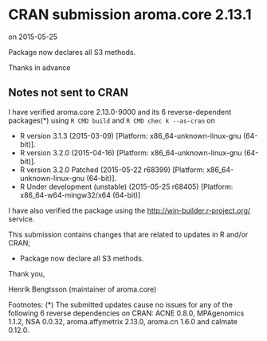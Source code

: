 # CRAN submission aroma.core 2.13.1
on 2015-05-25

Package now declares all S3 methods.

Thanks in advance


## Notes not sent to CRAN

I have verified aroma.core 2.13.0-9000 and its 6 reverse-dependent packages(*) using `R CMD build` and `R CMD chec
k --as-cran` on

* R version 3.1.3 (2015-03-09) [Platform: x86_64-unknown-linux-gnu (64-bit)].
* R version 3.2.0 (2015-04-16) [Platform: x86_64-unknown-linux-gnu (64-bit)].
* R version 3.2.0 Patched (2015-05-22 r68399) [Platform: x86_64-unknown-linux-gnu (64-bit)].
* R Under development (unstable) (2015-05-25 r68405) [Platform: x86_64-w64-mingw32/x64 (64-bit)]

I have also verified the package using the <http://win-builder.r-project.org/> service.

This submission contains changes that are related to updates in R and/or CRAN;

* Package now declare all S3 methods.

Thank you,

Henrik Bengtsson
(maintainer of aroma.core)

Footnotes:
(*) The submitted updates cause no issues for any of the following 6 reverse dependencies on CRAN: ACNE 0.8.0, MPAgenomics 1.1.2, NSA 0.0.32, aroma.affymetrix 2.13.0, aroma.cn 1.6.0 and calmate 0.12.0.
